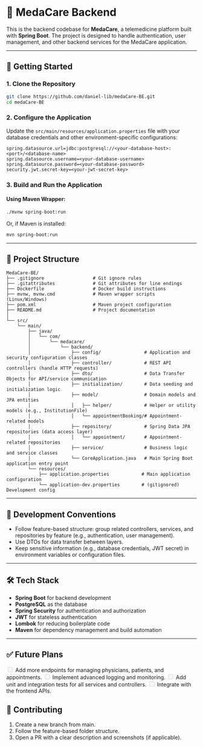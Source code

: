 # 🏥 MedaCare Backend

This is the backend codebase for **MedaCare**, a telemedicine platform built with **Spring Boot**. The project is designed to handle authentication, user management, and other backend services for the MedaCare application.

---

## 🚀 Getting Started

### 1. Clone the Repository

```bash
git clone https://github.com/daniel-lib/medaCare-BE.git
cd medaCare-BE
```

### 2. Configure the Application

Update the `src/main/resources/application.properties` file with your database credentials and other environment-specific configurations:

```properties
spring.datasource.url=jdbc:postgresql://<your-database-host>:<port>/<database-name>
spring.datasource.username=<your-database-username>
spring.datasource.password=<your-database-password>
security.jwt.secret-key=<your-jwt-secret-key>
```

### 3. Build and Run the Application

#### Using Maven Wrapper:
```bash
./mvnw spring-boot:run
```
Or, if Maven is installed:
```bash
mvn spring-boot:run
```
---

## 📁 Project Structure

```
MedaCare-BE/
├── .gitignore                  # Git ignore rules
├── .gitattributes              # Git attributes for line endings
├── Dockerfile                  # Docker build instructions
├── mvnw, mvnw.cmd              # Maven wrapper scripts (Linux/Windows)
├── pom.xml                     # Maven project configuration
├── README.md                   # Project documentation
│
└── src/
    └── main/
        ├── java/
        │   └── com/
        │       └── medacare/
        │           └── backend/
        │               ├── config/                # Application and security configuration classes
        │               ├── controller/            # REST API controllers (handle HTTP requests)
        │               ├── dto/                   # Data Transfer Objects for API/service communication
        │               ├── initialization/        # Data seeding and initialization logic
        │               ├── model/                 # Domain models and JPA entities
        │               │   ├── helper/            # Helper or utility models (e.g., InstitutionFile)
        │               │   └── appointmentBooking/# Appointment-related models
        │               ├── repository/            # Spring Data JPA repositories (data access layer)
        │               │   └── appointment/       # Appointment-related repositories
        │               ├── service/               # Business logic and service classes
        │               └── CoreApplication.java   # Main Spring Boot application entry point
        └── resources/
            ├── application.properties            # Main application configuration
            └── application-dev.properties        # (gitignored) Development config
```

---

## 🧪 Development Conventions
- Follow feature-based structure: group related controllers, services, and repositories by feature (e.g., authentication, user management).
- Use DTOs for data transfer between layers.
- Keep sensitive information (e.g., database credentials, JWT secret) in environment variables or configuration files.

---

## 🛠 Tech Stack
- **Spring Boot** for backend development
- **PostgreSQL** as the database
- **Spring Security** for authentication and authorization
- **JWT** for stateless authentication
- **Lombok** for reducing boilerplate code
- **Maven** for dependency management and build automation

---

## ✅ Future Plans
<input disabled="" type="checkbox"> Add more endpoints for managing physicians, patients, and appointments.
<input disabled="" type="checkbox"> Implement advanced logging and monitoring.
<input disabled="" type="checkbox"> Add unit and integration tests for all services and controllers.
<input disabled="" type="checkbox"> Integrate with the frontend APIs.

## 🤝 Contributing
1. Create a new branch from main.
2. Follow the feature-based folder structure.
3. Open a PR with a clear description and screenshots (if applicable).